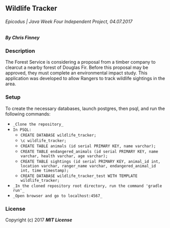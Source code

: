 ## Wildlife Tracker

###### Epicodus | Java Week Four Independent Project, 04.07.2017

##### By _**Chris Finney**_

### Description

The Forest Service is considering a proposal from a timber company to clearcut a nearby forest of Douglas Fir. Before this proposal may be approved, they must complete an environmental impact study. This application was developed to allow Rangers to track wildlife sightings in the area.

### Setup

To create the necessary databases, launch postgres, then psql, and run the following commands:

* `_Clone the repository_`
* `In PSQL:`
  * `CREATE DATABASE wildlife_tracker;`
  * `\c wildlife_tracker;`
  * `CREATE TABLE animals (id serial PRIMARY KEY, name varchar);`
  * `CREATE TABLE endangered_animals (id serial PRIMARY KEY, name varchar, health varchar, age varchar);`
  * `CREATE TABLE sightings (id serial PRIMARY KEY, animal_id int, location varchar, ranger_name varchar, endangered_animal_id int, time timestamp);`
  * `CREATE DATABASE wildlife_tracker_test WITH TEMPLATE wildlife_tracker;`
* `_In the cloned repository root directory, run the command 'gradle run'_`
* `_Open browser and go to localhost:4567_`

### License

Copyright (c) 2017 **_MIT License_**
